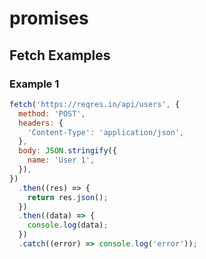 # promises

## Fetch Examples

### Example 1

```javascript
fetch('https://reqres.in/api/users', {
  method: 'POST',
  headers: {
    'Content-Type': 'application/json',
  },
  body: JSON.stringify({
    name: 'User 1',
  }),
})
  .then((res) => {
    return res.json();
  })
  .then((data) => {
    console.log(data);
  })
  .catch((error) => console.log('error'));
```
